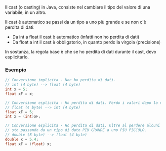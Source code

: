Il cast (o casting) in Java, consiste nel cambiare il tipo del valore di una variabile, in un altro.

Il cast è automatico se passi da un tipo a uno più grande e se non c'è perdita di dati:
- Da int a float il cast è automatico (infatti non ho perdita di dati)
- Da float a int il cast è obbligatorio, in quanto perdo la virgola (precisione)

In sostanza, la regola base è che se ho perdita di dati durante il cast, devo esplicitarlo.

### Esempio
```Java
// Conversione implicita - Non ho perdita di dati.
// int (4 byte) --> float (4 byte)
int x = 5;
float xF = x;

// Conversione esplicita - Ho perdita di dati. Perdo i valori dopo la virgola, del float.
// float (4 byte) --> int (4 byte)
float xF = 5;
int x = (int)xF;

// Conversione esplicita - Ho perdita di dati. Oltre al perdere alcuni tra i valori con più precisione (più piccoli/meno significativi)
// sto passando da un tipo di dato PIU GRANDE a uno PIU PICCOLO.
// double (8 byte) --> float (4 byte)
double x = 5.4;
float xF = (float) x;
```
